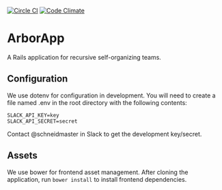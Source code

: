 [![Circle CI](https://circleci.com/gh/SandersForPresident/ArborApp.svg?style=svg)](https://circleci.com/gh/SandersForPresident/ArborApp)
[![Code Climate](https://codeclimate.com/github/SandersForPresident/ArborApp/badges/gpa.svg)](https://codeclimate.com/github/SandersForPresident/ArborApp)

# ArborApp

A Rails application for recursive self-organizing teams.

## Configuration

We use dotenv for configuration in development. You will need to create a file named .env in the root directory with the following contents:

```
SLACK_API_KEY=key
SLACK_API_SECRET=secret
```

Contact @schneidmaster in Slack to get the development key/secret.

## Assets

We use bower for frontend asset management. After cloning the application, run `bower install` to install frontend dependencies.
